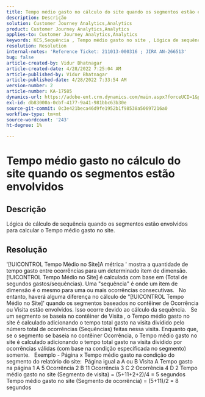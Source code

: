 ```yaml
---
title: Tempo médio gasto no cálculo do site quando os segmentos estão envolvidos
description: Descrição
solution: Customer Journey Analytics,Analytics
product: Customer Journey Analytics,Analytics
applies-to: Customer Journey Analytics,Analytics
keywords: KCS,Sequência , Tempo médio gasto no site , Lógica de sequência
resolution: Resolution
internal-notes: 'Reference Ticket: 211013-000316 ; JIRA AN-266513'
bug: false
article-created-by: Vidur Bhatnagar
article-created-date: 4/28/2022 7:25:04 AM
article-published-by: Vidur Bhatnagar
article-published-date: 4/28/2022 7:33:54 AM
version-number: 2
article-number: KA-17585
dynamics-url: https://adobe-ent.crm.dynamics.com/main.aspx?forceUCI=1&pagetype=entityrecord&etn=knowledgearticle&id=5e824c51-c4c6-ec11-a7b6-0022480a1d64
exl-id: db83000a-0cbf-4177-9a41-981bbc63b30e
source-git-commit: 0c3e421beca46d9fe1952b1f98538a50697216a0
workflow-type: tm+mt
source-wordcount: '243'
ht-degree: 1%

---
```


# Tempo médio gasto no cálculo do site quando os segmentos estão envolvidos

## Descrição

Lógica de cálculo de sequência quando os segmentos estão envolvidos para calcular o Tempo médio gasto no site. 

## Resolução


&#39;[!UICONTROL Tempo Médio no Site]A métrica &#39; mostra a quantidade de tempo gasto entre ocorrências para um determinado item de dimensão. [!UICONTROL Tempo Médio no Site] é calculada com base em (Total de segundos gastos/sequências). Uma &quot;sequência&quot; é onde um item de dimensão é o mesmo para uma ou mais ocorrências consecutivas.
 
No entanto, haverá alguma diferença no cálculo de &quot;[!UICONTROL Tempo Médio no Site]&#39; quando os segmentos baseados no contêiner de Ocorrência ou Visita estão envolvidos. Isso ocorre devido ao cálculo da sequência.
 
Se um segmento se baseia no contêiner de Visita , o Tempo médio gasto no site é calculado adicionando o tempo total gasto na visita dividido pelo número total de ocorrências (Sequências) feitas nessa visita.
Enquanto que, se o segmento se baseia no contêiner Ocorrência, o Tempo médio gasto no site é calculado adicionando o tempo total gasto na visita dividido por ocorrências válidas (com base na condição especificada no segmento) somente.
 
Exemplo - Página x Tempo médio gasto na condição do segmento do relatório do site:  Página igual a A ou B Visita A Tempo gasto na página 1 A 5 Ocorrência 2 B 11 Ocorrência 3 C 2 Ocorrência 4 D 2 Tempo médio gasto no site (Segmento de visita) = (5+11+2+2)/4 = 5 segundos Tempo médio gasto no site (Segmento de ocorrência) = (5+11)/2 = 8 segundos
